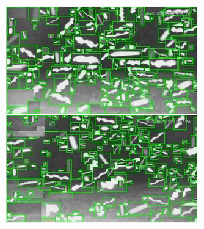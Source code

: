 ![20200609-222912-225917](in/20200609/20200609-222912-225917_0_.jpg)
![20200609-225922-232927](in/20200609/20200609-225922-232927_0_.jpg)
